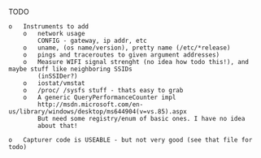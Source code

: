 TODO

	o	Instruments to add
		o	network usage
			CONFIG - gateway, ip addr, etc
		o	uname, (os name/version), pretty name (/etc/*release)
		o	pings and traceroutes to given argument addresses)
		o	Measure WIFI signal strenght (no idea how todo this!), and maybe stuff like neighboring SSIDs
			(inSSIDer?)
		o	iostat/vmstat
		o	/proc/ /sysfs stuff - thats easy to grab
		o	A generic QueryPerformanceCounter impl
			http://msdn.microsoft.com/en-us/library/windows/desktop/ms644904(v=vs.85).aspx
			But need some registry/enum of basic ones. I have no idea
			about that!

	o	Capturer code is USEABLE - but not very good (see that file for todo)